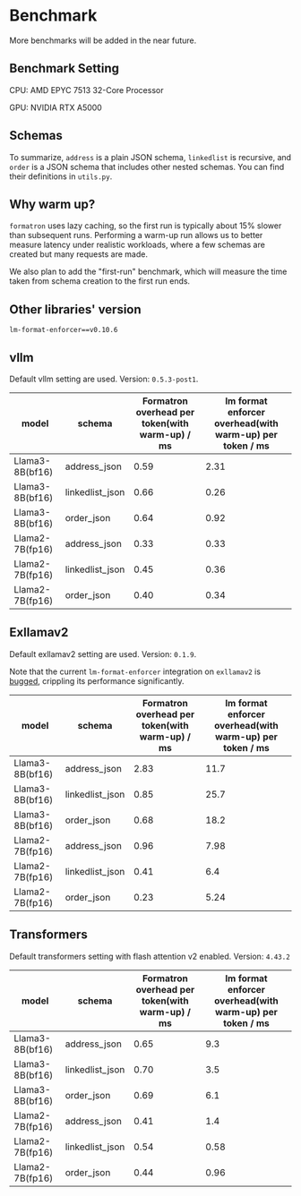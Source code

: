 # Benchmark
More benchmarks will be added in the
near future. 
## Benchmark Setting
CPU: AMD EPYC 7513 32-Core Processor

GPU: NVIDIA RTX A5000
## Schemas
To summarize, `address` is a plain JSON schema, `linkedlist` is recursive,
and `order` is a JSON schema that includes other nested schemas.
You can find their definitions in `utils.py`.
## Why warm up?
`formatron` uses lazy caching,
so the first run is typically about 15% slower than subsequent runs.
Performing a warm-up run allows us to better measure latency under realistic workloads,
where a few schemas are created but many requests are made.

We also plan to add the "first-run" benchmark, which will measure the time taken from
schema creation to the first run ends. 
## Other libraries' version
`lm-format-enforcer==v0.10.6`
## vllm
Default vllm setting are used. Version: `0.5.3-post1`.

| model           | schema          | Formatron overhead per token(with warm-up) / ms | lm format enforcer overhead(with warm-up) per token / ms |
|-----------------|-----------------|-------------------------------------------------|----------------------------------------------------------|
| Llama3-8B(bf16) | address_json    | 0.59                                            | 2.31                                                     |
| Llama3-8B(bf16) | linkedlist_json | 0.66                                            | 0.26                                                     |
| Llama3-8B(bf16) | order_json      | 0.64                                            | 0.92                                                     |
| Llama2-7B(fp16) | address_json    | 0.33                                            | 0.33                                                     |
| Llama2-7B(fp16) | linkedlist_json | 0.45                                            | 0.36                                                     |
| Llama2-7B(fp16) | order_json      | 0.40                                            | 0.34                                                     |
## Exllamav2
Default exllamav2 setting are used. Version: `0.1.9`.

Note that the current `lm-format-enforcer` integration on `exllamav2` is [bugged](https://github.com/noamgat/lm-format-enforcer/issues/134),
crippling its performance significantly.

| model           | schema          | Formatron overhead per token(with warm-up) / ms | lm format enforcer overhead(with warm-up) per token / ms |
|-----------------|-----------------|-------------------------------------------------|----------------------------------------------------------|
| Llama3-8B(bf16) | address_json    | 2.83                                            | 11.7                                                     |
| Llama3-8B(bf16) | linkedlist_json | 0.85                                            | 25.7                                                     |
| Llama3-8B(bf16) | order_json      | 0.68                                            | 18.2                                                     |
| Llama2-7B(fp16) | address_json    | 0.96                                            | 7.98                                                     |
| Llama2-7B(fp16) | linkedlist_json | 0.41                                            | 6.4                                                      |
| Llama2-7B(fp16) | order_json      | 0.23                                            | 5.24                                                     |

## Transformers
Default transformers setting with flash attention v2 enabled. Version: `4.43.2`

| model           | schema          | Formatron overhead per token(with warm-up) / ms | lm format enforcer overhead(with warm-up) per token / ms |
|-----------------|-----------------|-------------------------------------------------|----------------------------------------------------------|
| Llama3-8B(bf16) | address_json    | 0.65                                            | 9.3                                                      |
| Llama3-8B(bf16) | linkedlist_json | 0.70                                            | 3.5                                                      |
| Llama3-8B(bf16) | order_json      | 0.69                                            | 6.1                                                      |
| Llama2-7B(fp16) | address_json    | 0.41                                            | 1.4                                                      |
| Llama2-7B(fp16) | linkedlist_json | 0.54                                            | 0.58                                                     |
| Llama2-7B(fp16) | order_json      | 0.44                                            | 0.96                                                     |

